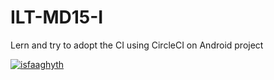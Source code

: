 # ILT-MD15-I
Lern and try to adopt the CI using CircleCI on Android project

[![isfaaghyth](https://circleci.com/gh/isfaaghyth/ILT-MD15-I.svg?style=svg)](https://circleci.com/gh/isfaaghyth/ILT-MD15-I)
